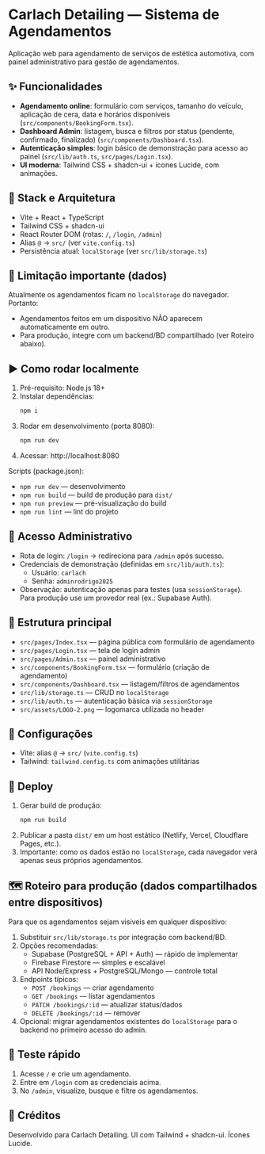 # Carlach Detailing — Sistema de Agendamentos

Aplicação web para agendamento de serviços de estética automotiva, com painel administrativo para gestão de agendamentos.

## ✨ Funcionalidades
- **Agendamento online**: formulário com serviços, tamanho do veículo, aplicação de cera, data e horários disponíveis (`src/components/BookingForm.tsx`).
- **Dashboard Admin**: listagem, busca e filtros por status (pendente, confirmado, finalizado) (`src/components/Dashboard.tsx`).
- **Autenticação simples**: login básico de demonstração para acesso ao painel (`src/lib/auth.ts`, `src/pages/Login.tsx`).
- **UI moderna**: Tailwind CSS + shadcn-ui + ícones Lucide, com animações.

## 🧱 Stack e Arquitetura
- Vite + React + TypeScript
- Tailwind CSS + shadcn-ui
- React Router DOM (rotas: `/`, `/login`, `/admin`)
- Alias `@` → `src/` (ver `vite.config.ts`)
- Persistência atual: `localStorage` (ver `src/lib/storage.ts`)

## 🚦 Limitação importante (dados)
Atualmente os agendamentos ficam no `localStorage` do navegador. Portanto:
- Agendamentos feitos em um dispositivo NÃO aparecem automaticamente em outro.
- Para produção, integre com um backend/BD compartilhado (ver Roteiro abaixo).

## ▶️ Como rodar localmente
1. Pré-requisito: Node.js 18+
2. Instalar dependências:
   ```bash
   npm i
   ```
3. Rodar em desenvolvimento (porta 8080):
   ```bash
   npm run dev
   ```
4. Acessar: http://localhost:8080

Scripts (package.json):
- `npm run dev` — desenvolvimento
- `npm run build` — build de produção para `dist/`
- `npm run preview` — pré-visualização do build
- `npm run lint` — lint do projeto

## 🔐 Acesso Administrativo
- Rota de login: `/login` → redireciona para `/admin` após sucesso.
- Credenciais de demonstração (definidas em `src/lib/auth.ts`):
  - Usuário: `carlach`
  - Senha: `adminrodrigo2025`
- Observação: autenticação apenas para testes (usa `sessionStorage`). Para produção use um provedor real (ex.: Supabase Auth).

## 📁 Estrutura principal
- `src/pages/Index.tsx` — página pública com formulário de agendamento
- `src/pages/Login.tsx` — tela de login admin
- `src/pages/Admin.tsx` — painel administrativo
- `src/components/BookingForm.tsx` — formulário (criação de agendamento)
- `src/components/Dashboard.tsx` — listagem/filtros de agendamentos
- `src/lib/storage.ts` — CRUD no `localStorage`
- `src/lib/auth.ts` — autenticação básica via `sessionStorage`
- `src/assets/LOGO-2.png` — logomarca utilizada no header

## 🧩 Configurações
- Vite: alias `@` → `src/` (`vite.config.ts`)
- Tailwind: `tailwind.config.ts` com animações utilitárias

## 🚀 Deploy
1. Gerar build de produção:
   ```bash
   npm run build
   ```
2. Publicar a pasta `dist/` em um host estático (Netlify, Vercel, Cloudflare Pages, etc.).
3. Importante: como os dados estão no `localStorage`, cada navegador verá apenas seus próprios agendamentos.

## 🗺️ Roteiro para produção (dados compartilhados entre dispositivos)
Para que os agendamentos sejam visíveis em qualquer dispositivo:
1. Substituir `src/lib/storage.ts` por integração com backend/BD.
2. Opções recomendadas:
   - Supabase (PostgreSQL + API + Auth) — rápido de implementar
   - Firebase Firestore — simples e escalável
   - API Node/Express + PostgreSQL/Mongo — controle total
3. Endpoints típicos:
   - `POST /bookings` — criar agendamento
   - `GET /bookings` — listar agendamentos
   - `PATCH /bookings/:id` — atualizar status/dados
   - `DELETE /bookings/:id` — remover
4. Opcional: migrar agendamentos existentes do `localStorage` para o backend no primeiro acesso do admin.

## 🧪 Teste rápido
1. Acesse `/` e crie um agendamento.
2. Entre em `/login` com as credenciais acima.
3. No `/admin`, visualize, busque e filtre os agendamentos.

## 📣 Créditos
Desenvolvido para Carlach Detailing. UI com Tailwind + shadcn-ui. Ícones Lucide.